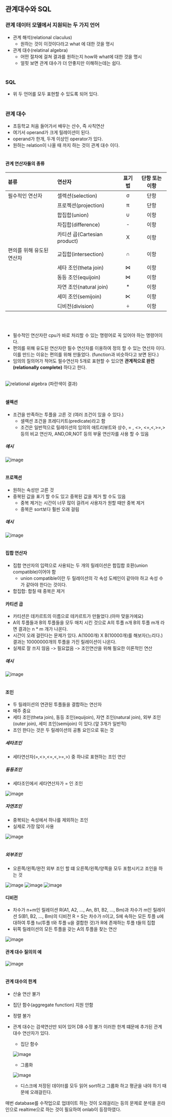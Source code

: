 ## 관계대수와 SQL

### 관계 데이터 모델에서 지원되는 두 가지 언어
- 관계 해석(relational claculus)
  - 원하는 것이 이것이다라고 what 에 대한 것을 명시
- 관계 대수(relatinal algebra)
  - 어떤 절차에 걸쳐 결과를 원하는지 how와 what에 대한 것을 명시
  - 얼핏 보면 관계 대수가 더 안좋지만 이해하는데는 쉽다.
<br></br>

### SQL
- 위 두 언어를 모두 표현할 수 있도록 되어 있다.
<br></br>

### 관계 대수
- 초등학교 처음 들어가서 배우는 산수, 즉 사칙연산
- 여기서 operand가 크게 릴레이션이 된다.
- operand가 한개, 두개 이상인 operator가 있다.
- 원하는 relation이 나올 때 까지 하는 것이 관계 대수 이다.
<br></br>

#### 관계 연산자들의 종류  

| 뷴류 | 연산자 | 표기법 | 단항 또는 이항 |
|:---|:---|:---:|:---:|
| 필수적인 연산자 | 셀렉션(selection) | σ | 단항 |
|  | 프로젝션(projection) | π | 단항 |
|  | 합집합(union) | ∪ | 이항 |
|  | 차집합(difference) | - | 이항 |
|  | 카티션 곱(Cartesian product) | X | 이항 |
| 편의를 위해 유도된 연산자 | 교집합(intersection) | ∩ | 이항 |
|  | 세타 조인(theta join) | ⋈ | 이항 |
|  | 동등 조인(equijoin) | ⋈ | 이항 |
|  | 자연 조인(natural join) | * | 이항 |
|  | 세미 조인(semijoin) | ⋉ | 이항 |
|  | 디비전(division) | ÷ | 이항 |  

<br></br>

- 필수적인 연산자란 cpu가 바로 처리할 수 있는 명령어로 꼭 있어야 하는 명령어이다.
- 편의를 위해 유도된 연산자란 필수 연산자를 이용하여 정의 할 수 있는 연산자 이다. 이를 만드는 이유는 편의를 위해 만들었다. (function과 비슷하다고 보면 된다.)
- 임의의 질의어가 적어도 필수연산자 5개로 표현할 수 있으면 **관계적으로 완전(relationally complete)** 하다고 한다.
<br></br>

![relational algebra](https://user-images.githubusercontent.com/56468120/93436771-2ee37500-f906-11ea-9210-be0922750050.png)
(파란색이 결과)
<br></br>

#### 셀렉션
- 조건을 만족하는 투플을 고른 것 (여러 조건이 있을 수 있다.)
  - 셀렉션 조건을 프레디키트(predicate)라고 함
  - 조건은 일반적으로 릴레이션의 임의의 애트리뷰트와 상수, = , <>, <=,<,>=,> 등의 비교 연산자, AND,OR,NOT 등의 부울 연산자를 사용 할 수 있음

##### 예시
![image](https://user-images.githubusercontent.com/56468120/93438124-d57c4580-f907-11ea-8c8b-2347c82e315b.png)
<br></br>

#### 프로젝션
- 원하는 속성만 고른 것
- 중복된 값을 표기 할 수도 있고 중복된 값을 제거 할 수도 있음
  - 중복 제거는 시간이 너무 많이 걸려서 사용자가 원할 때만 중복 제거
  - 중복은 sort보다 훨씬 오래 걸림

##### 예시
![image](https://user-images.githubusercontent.com/56468120/93438338-22f8b280-f908-11ea-91ec-b7b4d7b4611c.png)
<br></br>

#### 집합 연산자
- 집합 연산자의 입력으로 사용되는 두 개의 릴레이션은 합집합 호환(union compatible)이어야 함
  - union compatible이란 두 릴레이션의 각 속성 도메인이 같아야 하고 속성 수가 같아야 한다는 것이다.
- 합집합: 합칠 때 중복은 제거

#### 카티션 곱
- 카티션은 데카르트의 이름으로 테카르트가 만들었다.(아마 맞을거에요)
- A의 투플들과 B의 투플들을 모두 매치 시킨 것으로 A의 투플 n개 B의 투플 m개 라면 결과는 n * m 개가 나온다.
- 시간이 오래 걸린다는 문제가 있다. A(1000개) X B(10000개)를 해보자(느리다.) 결과는 10000000개의 투플을 가진 릴레이션이 나온다.
- 실제로 잘 쓰지 않음 -> 필요없음 -> 조인연산을 위해 필요한 이론적인 연산

##### 예시
![image](https://user-images.githubusercontent.com/56468120/93440055-3efd5380-f90a-11ea-8e19-551f0360bfce.png)
<br></br>

#### 조인
- 두 릴레이션의 연관된 투플들을 결합하는 연산자
- 매주 중요
- 세타 조인(theta join), 동등 조인(equijoin), 자연 조인(natural join), 외부 조인(outer join), 세미 조인(semijoin) 이 있다.(앞 3개가 일반적)
- 조인 한다는 것은 두 릴레이션의 공통 요인으로 묶는 것
##### 세타조인
- 세타연산자(=,<>,<=,<,>=,>) 중 하나로 표현하는 조인 연산

##### 동등조인
- 세타조인에서 세타연산자가 = 인 조인

![image](https://user-images.githubusercontent.com/56468120/93446521-46bdf780-f90c-11ea-86bc-9405216a3742.png)

##### 자연조인
- 중복되는 속성에서 하나를 제외하는 조인
- 실제로 가장 많이 사용

![image](https://user-images.githubusercontent.com/56468120/93446771-90a6dd80-f90c-11ea-88fd-991fc6f10dd8.png)
<br></br>

##### 외부조인
- 오른쪽/왼쪽/완전 외부 조인 할 떄 오른쪽/왼쪽/양쪽을 모두 포함시키고 조인을 하는 것

![image](https://user-images.githubusercontent.com/56468120/93450146-956d9080-f910-11ea-82f3-7ab700aea56f.png)
![image](https://user-images.githubusercontent.com/56468120/93450180-a1595280-f910-11ea-8fd6-2536d496d40c.png)
![image](https://user-images.githubusercontent.com/56468120/93450221-aae2ba80-f910-11ea-83ae-68cb3cb2ac44.png)

#### 디비전
- 차수가 n+m인 릴레이션 R(A1, A2, ..., An, B1, B2, ..., Bm)과 차수가 m인 릴레이션 S(B1, B2, ..., Bm)의 디비전 R ÷ S는 차수가 n이고, S에 속하는 모든 투플 u에 대하여 투플 tu(투플 t와 투플 u을 결합한 것)가 R에 존재하는 투플 t들의 집합
- 뒤쪽 릴레이션의 모든 투플을 갖는 A의 투플을 찾는 연산

![image](https://user-images.githubusercontent.com/56468120/93447122-057a1780-f90d-11ea-82f3-ccc7b4d3fbda.png)
#### 관계 대수 질의의 예

![image](https://user-images.githubusercontent.com/56468120/93447643-98b34d00-f90d-11ea-87e7-ac8308f4fd1d.png)
<br></br>

#### 관계 대수의 한계
- 산술 연산 불가
- 집단 함수(aggregate function) 지원 안함
- 정렬 불가
- 관계 대수는 검색연산만 되어 있어 DB 수정 불가
이러한 한계 떄문에 추가된 관계 대수 연산자가 있다.
  - 집단 함수
  
  ![image](https://user-images.githubusercontent.com/56468120/93449279-83d7b900-f90f-11ea-9677-14a59ecee641.png)

  - 그룹화
  
  ![image](https://user-images.githubusercontent.com/56468120/93449331-92be6b80-f90f-11ea-94e1-33275bc33ea0.png)
   
   - 디스크에 저장된 데이터를 모두 읽어 sort하고 그룹화 하고 평균을 내야 하기 때문에 오래걸린다.

매번 database를 수작업으로 업데이트 하는 것이 오래걸리는 등의 문제로 분석을 온라인으로 realtime으로 하는 것이 필요하여 onlab이 등장하였다.
